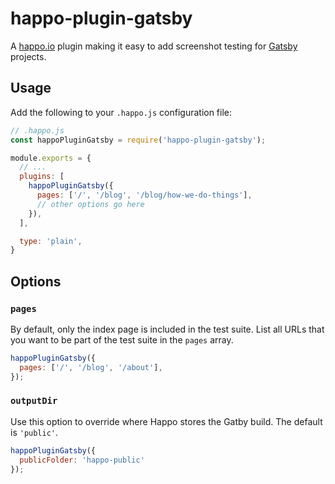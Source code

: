 # happo-plugin-gatsby

A [happo.io](https://github.com/enduire/happo.io) plugin making it easy to add
screenshot testing for [Gatsby](https://www.gatsbyjs.org/) projects.

## Usage

Add the following to your `.happo.js` configuration file:

```js
// .happo.js
const happoPluginGatsby = require('happo-plugin-gatsby');

module.exports = {
  // ...
  plugins: [
    happoPluginGatsby({
      pages: ['/', '/blog', '/blog/how-we-do-things'],
      // other options go here
    }),
  ],

  type: 'plain',
}
```

## Options

### `pages`

By default, only the index page is included in the test suite. List all URLs
that you want to be part of the test suite in the `pages` array.

```js
happoPluginGatsby({
  pages: ['/', '/blog', '/about'],
});
```

### `outputDir`

Use this option to override where Happo stores the Gatby build. The default is
`'public'`.

```js
happoPluginGatsby({
  publicFolder: 'happo-public'
});
```
